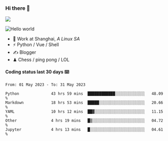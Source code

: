 ### Hi there 👋
![](https://komarev.com/ghpvc/?username=Xuhandsome)


<img src="https://github-readme-stats.vercel.app/api?username=XuHandsome&show_icons=true&theme=merko" alt="Hello world">

<br/>

- 🍻  Work at Shanghai, _A Linux SA_
- ⚡  Python / Vue / Shell
- ✍️  Blogger
- ♟  Chess / ping pong / LOL

#### Coding status last 30 days ⌨️

<!--START_SECTION:waka-->

```text
From: 01 May 2023 - To: 31 May 2023

Python              43 hrs 59 mins  ████████████░░░░░░░░░░░░░   48.09 %
Markdown            18 hrs 53 mins  █████░░░░░░░░░░░░░░░░░░░░   20.66 %
YAML                10 hrs 12 mins  ██▓░░░░░░░░░░░░░░░░░░░░░░   11.15 %
Other               4 hrs 19 mins   █▒░░░░░░░░░░░░░░░░░░░░░░░   04.72 %
Jupyter             4 hrs 13 mins   █░░░░░░░░░░░░░░░░░░░░░░░░   04.61 %
```

<!--END_SECTION:waka-->

